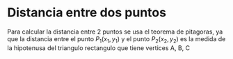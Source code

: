 # Distancia entre dos puntos

Para calcular la distancia entre 2 puntos se usa el teorema de pitagoras, ya que la distancia entre el punto $P_1(x_1,y_1)$ y el punto $P_2(x_2,y_2)$ es la medida de la hipotenusa del triangulo rectangulo que tiene vertices A, B, C


